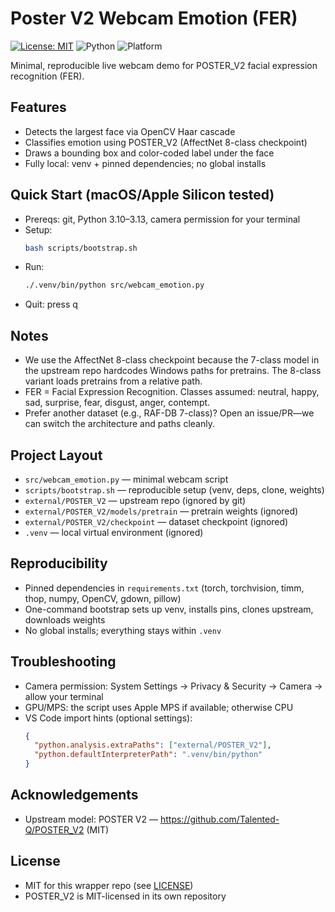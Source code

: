 # Poster V2 Webcam Emotion (FER)

[![License: MIT](https://img.shields.io/badge/License-MIT-yellow.svg)](LICENSE)
![Python](https://img.shields.io/badge/python-3.10--3.13-blue)
![Platform](https://img.shields.io/badge/platform-macOS%20(Apple%20Silicon)-lightgrey)

Minimal, reproducible live webcam demo for POSTER_V2 facial expression recognition (FER).

## Features
- Detects the largest face via OpenCV Haar cascade
- Classifies emotion using POSTER_V2 (AffectNet 8-class checkpoint)
- Draws a bounding box and color-coded label under the face
- Fully local: venv + pinned dependencies; no global installs

## Quick Start (macOS/Apple Silicon tested)
- Prereqs: git, Python 3.10–3.13, camera permission for your terminal
- Setup:
  ```bash path=null start=null
  bash scripts/bootstrap.sh
  ```
- Run:
  ```bash path=null start=null
  ./.venv/bin/python src/webcam_emotion.py
  ```
- Quit: press q

## Notes
- We use the AffectNet 8-class checkpoint because the 7-class model in the upstream repo hardcodes Windows paths for pretrains. The 8-class variant loads pretrains from a relative path.
- FER = Facial Expression Recognition. Classes assumed: neutral, happy, sad, surprise, fear, disgust, anger, contempt.
- Prefer another dataset (e.g., RAF-DB 7-class)? Open an issue/PR—we can switch the architecture and paths cleanly.

## Project Layout
- `src/webcam_emotion.py` — minimal webcam script
- `scripts/bootstrap.sh` — reproducible setup (venv, deps, clone, weights)
- `external/POSTER_V2` — upstream repo (ignored by git)
- `external/POSTER_V2/models/pretrain` — pretrain weights (ignored)
- `external/POSTER_V2/checkpoint` — dataset checkpoint (ignored)
- `.venv` — local virtual environment (ignored)

## Reproducibility
- Pinned dependencies in `requirements.txt` (torch, torchvision, timm, thop, numpy, OpenCV, gdown, pillow)
- One-command bootstrap sets up venv, installs pins, clones upstream, downloads weights
- No global installs; everything stays within `.venv`

## Troubleshooting
- Camera permission: System Settings → Privacy & Security → Camera → allow your terminal
- GPU/MPS: the script uses Apple MPS if available; otherwise CPU
- VS Code import hints (optional settings):
  ```json path=null start=null
  {
    "python.analysis.extraPaths": ["external/POSTER_V2"],
    "python.defaultInterpreterPath": ".venv/bin/python"
  }
  ```

## Acknowledgements
- Upstream model: POSTER V2 — https://github.com/Talented-Q/POSTER_V2 (MIT)

## License
- MIT for this wrapper repo (see [LICENSE](LICENSE))
- POSTER_V2 is MIT-licensed in its own repository
